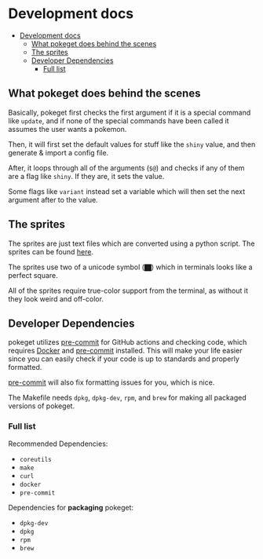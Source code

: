 # Development docs

- [Development docs](#development-docs)
  - [What pokeget does behind the scenes](#what-pokeget-does-behind-the-scenes)
  - [The sprites](#the-sprites)
  - [Developer Dependencies](#developer-dependencies)
    - [Full list](#full-list)

## What pokeget does behind the scenes

Basically, pokeget first checks the first argument if it is a special command like `update`, and if none of the special commands have been called it assumes the user wants a pokemon.

Then, it will first set the default values for stuff like the `shiny` value, and then generate & import a config file.

After, it loops through all of the arguments (`$@`) and checks if any of them are a flag like `shiny`. If they are, it sets the value.

Some flags like `variant` instead set a variable which will then set the next argument after to the value.

## The sprites

The sprites are just text files which are converted using a python script. The sprites can be found [here](https://github.com/talwat/pokeget-sprites).

The sprites use two of a unicode symbol (`██`) which in terminals looks like a perfect square.

All of the sprites require true-color support from the terminal, as without it they look weird and off-color.

## Developer Dependencies

pokeget utilizes [pre-commit](https://pre-commit.com/) for GitHub actions and checking code, which requires [Docker](https://www.docker.com/) and [pre-commit](https://pre-commit.com/) installed. This will make your life easier since you can easily check if your code is up to standards and properly formatted.

[pre-commit](https://pre-commit.com/) will also fix formatting issues for you, which is nice.

The Makefile needs `dpkg`, `dpkg-dev`, `rpm`, and `brew` for making all packaged versions of pokeget.

### Full list

Recommended Dependencies:

- `coreutils`
- `make`
- `curl`
- `docker`
- `pre-commit`

Dependencies for **packaging** pokeget:

- `dpkg-dev`
- `dpkg`
- `rpm`
- `brew`
